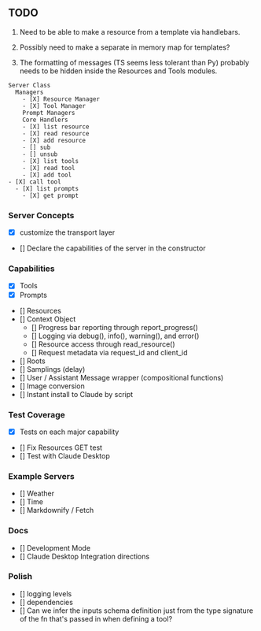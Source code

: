 ## TODO

1. Need to be able to make a resource from a template via handlebars.

2. Possibly need to make a separate in memory map for templates?

3. The formatting of messages (TS seems less tolerant than Py) probably needs to be hidden inside the Resources and Tools modules.




```
Server Class
  Managers
    - [X] Resource Manager
    - [X] Tool Manager
    Prompt Managers
    Core Handlers
    - [X] list resource
    - [X] read resource
    - [X] add resource
    - [] sub
    - [] unsub
    - [X] list tools
    - [X] read tool
    - [X] add tool
- [X] call tool
  - [X] list prompts
    - [X] get prompt
```

### Server Concepts
- [X] customize the transport layer
- [] Declare the capabilities of the server in the constructor


### Capabilities
- [X] Tools
- [X] Prompts
- [] Resources
- [] Context Object
   - [] Progress bar reporting through report_progress()
   - [] Logging via debug(), info(), warning(), and error()
   - [] Resource access through read_resource()
   - [] Request metadata via request_id and client_id
- [] Roots
- [] Samplings (delay)
- [] User / Assistant Message wrapper (compositional functions)
- [] Image conversion
- [] Instant install to Claude by script

### Test Coverage
- [X] Tests on each major capability
- [] Fix Resources GET test
- [] Test with Claude Desktop

### Example Servers
- [] Weather
- [] Time
- [] Markdownify / Fetch

### Docs
- [] Development Mode
- [] Claude Desktop Integration directions

### Polish
- [] logging levels
- [] dependencies
- [] Can we infer the inputs schema definition just from the type signature of the fn that's passed in when defining a tool?
